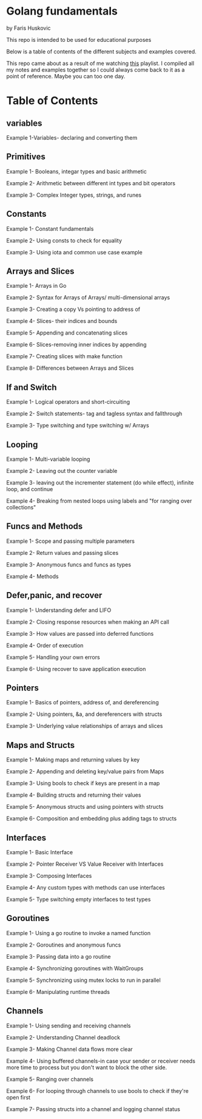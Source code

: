 # Golang fundamentals
by Faris Huskovic


This repo is intended to be used for educational purposes 

Below is a table of contents of the different subjects and examples covered.

This repo came about as a result of me watching [this](https://www.youtube.com/playlist?list=PLq9Ra239pNZC0MgMN4j6ZiPHv_c0UPnBX) playlist. I compiled all my notes and examples together so I could always come back to it as a point of reference. Maybe you can too one day.


# Table of Contents

## variables

Example 1-Variables- declaring and converting them

## Primitives

Example 1- Booleans, integar types and basic arithmetic

Example 2- Arithmetic between different int types and bit operators

Example 3- Complex Integer types, strings, and runes

## Constants

Example 1- Constant fundamentals

Example 2- Using consts to check for equality

Example 3- Using iota and common use case example

## Arrays and Slices

Example 1- Arrays in Go

Example 2- Syntax for Arrays of Arrays/ multi-dimensional arrays

Example 3- Creating a copy Vs pointing to address of

Example 4- Slices- their indices and bounds

Example 5- Appending and concatenating slices

Example 6- Slices-removing inner indices by appending

Example 7- Creating slices with make function

Example 8- Differences between Arrays and Slices

## If and Switch

Example 1- Logical operators and short-circuiting

Example 2- Switch statements- tag and tagless syntax and fallthrough

Example 3- Type switching and type switching w/ Arrays

## Looping

Example 1- Multi-variable looping

Example 2- Leaving out the counter variable

Example 3- leaving out the incrementer statement (do while effect), infinite loop, and continue

Example 4- Breaking from nested loops using labels and "for ranging over collections"

## Funcs and Methods

Example 1- Scope and passing multiple parameters

Example 2- Return values and passing slices

Example 3- Anonymous funcs and funcs as types

Example 4- Methods

## Defer,panic, and recover

Example 1- Understanding defer and LIFO

Example 2- Closing response resources when making an API call

Example 3- How values are passed into deferred functions

Example 4- Order of execution

Example 5- Handling your own errors

Example 6- Using recover to save application execution

## Pointers

Example 1- Basics of pointers, address of, and dereferencing

Example 2- Using pointers, &a, and dereferencers with structs

Example 3- Underlying value relationships of arrays and slices

## Maps and Structs

Example 1- Making maps and returning values by key

Example 2- Appending and deleting key/value pairs from Maps

Example 3- Using bools to check if keys are present in a map

Example 4- Building structs and returning their values

Example 5- Anonymous structs and using pointers with structs

Example 6- Composition and embedding plus adding tags to structs

## Interfaces

Example 1- Basic Interface

Example 2- Pointer Receiver VS Value Receiver with Interfaces

Example 3- Composing Interfaces

Example 4- Any custom types with methods can use interfaces

Example 5- Type switching empty interfaces to test types

## Goroutines

Example 1- Using a go routine to invoke a named function

Example 2- Goroutines and anonymous funcs

Example 3- Passing data into a go routine

Example 4- Synchronizing goroutines with WaitGroups

Example 5- Synchronizing using mutex locks to run in parallel

Example 6- Manipulating runtime threads


## Channels

Example 1- Using sending and receiving channels

Example 2- Understanding Channel deadlock

Example 3- Making Channel data flows more clear

Example 4- Using buffered channels-in case your sender or receiver
needs more time to process but you don't want to block the other side.

Example 5- Ranging over channels

Example 6- For looping through channels to use bools to check if they're open first

Example 7- Passing structs into a channel and logging channel status



